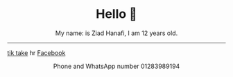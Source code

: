 <h1 align="center"> Hello 👋</h1> <p align="center"> My name: is Ziad Hanafi, I am 12 years old.</p><hr>
<a href="https://www.tiktok.com/@programming_projects?_t=8mOKVIMr8uU&_r=1"center">tik take</a>
hr
<a href="https://web.facebook.com/profile.php?id=100045664521207" align="center  ">Facebook</a><p align="center">Phone and WhatsApp number 01283989194</p>
